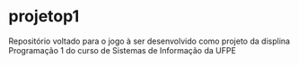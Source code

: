 # projetop1
Repositório voltado para o jogo à ser desenvolvido como projeto da displina Programação 1 do curso de Sistemas de Informação da UFPE
